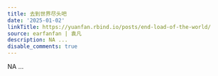 ```yaml
---
title: 去到世界尽头吧
date: '2025-01-02'
linkTitle: https://yuanfan.rbind.io/posts/end-load-of-the-world/
source: earfanfan | 袁凡
description: NA ...
disable_comments: true
---
```

NA ...